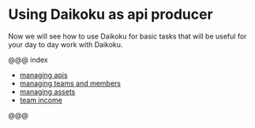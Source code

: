 # Using Daikoku as api producer

Now we will see how to use Daikoku for basic tasks that will be useful for your day to day work with Daikoku.


@@@ index

* [managing apis](./1-apis.md)
* [managing teams and members](./2-members.md)
* [managing assets](./3-assets.md)
* [team income](./4-income.md)

@@@
